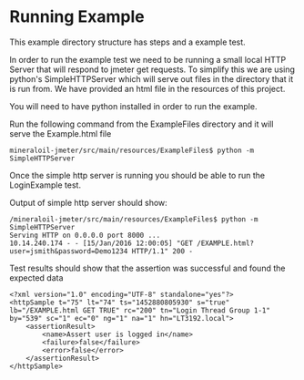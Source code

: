 # Running Example

This example directory structure has steps and a example test.

In order to run the example test we need to be running a small local HTTP Server that will respond to jmeter get 
requests.  To simplify this we are using python's SimpleHTTPServer which will serve out files in the directory 
that it is run from.  We have provided an html file in the resources of this project.

You will need to have python installed in order to run the example.

Run the following command from the ExampleFiles directory and it will serve the Example.html file

    mineraloil-jmeter/src/main/resources/ExampleFiles$ python -m SimpleHTTPServer

Once the simple http server is running you should be able to run the LoginExample test.

Output of simple http server should show:

    /mineraloil-jmeter/src/main/resources/ExampleFiles$ python -m SimpleHTTPServer
    Serving HTTP on 0.0.0.0 port 8000 ...
    10.14.240.174 - - [15/Jan/2016 12:00:05] "GET /EXAMPLE.html?user=jsmith&password=Demo1234 HTTP/1.1" 200 -

Test results should show that the assertion was successful and found the expected data

    <?xml version="1.0" encoding="UTF-8" standalone="yes"?>
    <httpSample t="75" lt="74" ts="1452880805930" s="true" lb="/EXAMPLE.html GET TRUE" rc="200" tn="Login Thread Group 1-1" by="539" sc="1" ec="0" ng="1" na="1" hn="LT3192.local">
        <assertionResult>
            <name>Assert user is logged in</name>
            <failure>false</failure>
            <error>false</error>
        </assertionResult>
    </httpSample>
